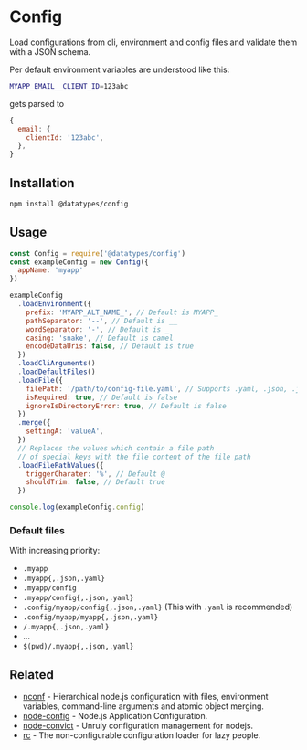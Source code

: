 # Config

Load configurations from cli, environment and config files
and validate them with a JSON schema.

Per default environment variables are understood like this:

```sh
MYAPP_EMAIL__CLIENT_ID=123abc
```

gets parsed to

```js
{
  email: {
    clientId: '123abc',
  },
}
```


## Installation

```sh
npm install @datatypes/config
```


## Usage

```js
const Config = require('@datatypes/config')
const exampleConfig = new Config({
  appName: 'myapp'
})

exampleConfig
  .loadEnvironment({
    prefix: 'MYAPP_ALT_NAME_', // Default is MYAPP_
    pathSeparator: '--', // Default is __
    wordSeparator: '-', // Default is _
    casing: 'snake', // Default is camel
    encodeDataUris: false, // Default is true
  })
  .loadCliArguments()
  .loadDefaultFiles()
  .loadFile({
    filePath: '/path/to/config-file.yaml', // Supports .yaml, .json, .js
    isRequired: true, // Default is false
    ignoreIsDirectoryError: true, // Default is false
  })
  .merge({
    settingA: 'valueA',
  })
  // Replaces the values which contain a file path
  // of special keys with the file content of the file path
  .loadFilePathValues({
    triggerCharater: '%', // Default @
    shouldTrim: false, // Default true
  })

console.log(exampleConfig.config)
```


### Default files

With increasing priority:

- `.myapp`
- `.myapp{,.json,.yaml}`
- `.myapp/config`
- `.myapp/config{,.json,.yaml}`
- `.config/myapp/config{,.json,.yaml}` (This with `.yaml` is recommended)
- `.config/myapp/myapp{,.json,.yaml}`
- `/.myapp{,.json,.yaml}`
- …
- `$(pwd)/.myapp{,.json,.yaml}`


## Related

- [nconf] - Hierarchical node.js configuration with files,
  environment variables, command-line arguments and atomic object merging.
- [node-config] - Node.js Application Configuration.
- [node-convict] - Unruly configuration management for nodejs.
- [rc] - The non-configurable configuration loader for lazy people.

[nconf]: https://github.com/indexzero/nconf
[node-config]: https://github.com/lorenwest/node-config
[node-convict]: https://github.com/mozilla/node-convict
[rc]: https://github.com/dominictarr/rc
